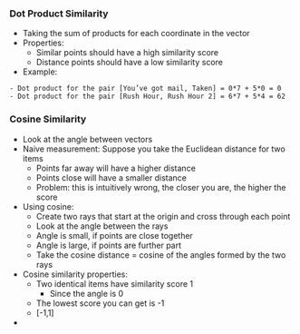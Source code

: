 ### Dot Product Similarity
* Taking the sum of products for each coordinate in the vector
* Properties:
	* Similar points should have a high similarity score
	* Distance points should have a low similarity score
* Example:
```
- Dot product for the pair [You’ve got mail, Taken] = 0*7 + 5*0 = 0
- Dot product for the pair [Rush Hour, Rush Hour 2] = 6*7 + 5*4 = 62
```
### Cosine Similarity
* Look at the angle between vectors
* Naive measurement: Suppose you take the Euclidean distance for two items
	* Points far away will have a higher distance
	* Points close will have a smaller distance
	* Problem: this is intuitively wrong, the closer you are, the higher the score
* Using cosine:
	* Create two rays that start at the origin and cross through each point
	* Look at the angle between the rays
	* Angle is small, if points are close together
	* Angle is large, if points are further part
	* Take the cosine distance = cosine of the angles formed by the two rays
* Cosine similarity properties:
	* Two identical items have similarity score 1
		* Since the angle is 0
	* The lowest score you can get is -1
	* [-1,1]
* 
